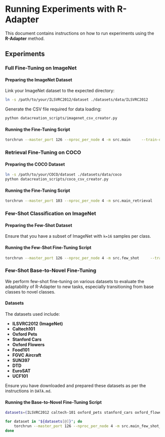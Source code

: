 
# Running Experiments with R-Adapter

This document contains instructions on how to run experiments using the **R-Adapter** method.

## Experiments

### Full Fine-Tuning on ImageNet

#### Preparing the ImageNet Dataset

Link your ImageNet dataset to the expected directory:

```bash
ln -s /path/to/your/ILSVRC2012/dataset ./datasets/data/ILSVRC2012
```

Generate the CSV file required for data loading:

```bash
python datacreation_scripts/imagenet_csv_creator.py
```

#### Running the Fine-Tuning Script

```bash
torchrun --master_port 126 --nproc_per_node 4 -m src.main     --train-dataset=ImageNet     --epochs=10     --lr=5e-4     --wd=0     --workers=8     --batch-size=512     --model=ViT-B/16     --eval-datasets=ImageNet,ImageNetV2,ImageNetR,ImageNetSketch,ObjectNet,ImageNetA     --template=openai_imagenet_template     --save=./checkpoints/     --data-location=./datasets/data/     --ft_data=./datasets/csv/imagenet_classID.csv     --adapter=128,128     --drop-path=0.2     --ema=0.999     --eval-scale=0.5     --grad-clip-norm=1     --ls=0.02     --mg=0.05     --eval_epoch=9     --csv-img-key=filepath     --csv-caption-key=title     --supervised-label-key=class     --exp_name=ImageNet/R-Adapter_full_finetune
```

### Retrieval Fine-Tuning on COCO

#### Preparing the COCO Dataset

```bash
ln -s /path/to/your/COCO/dataset ./datasets/data/coco
python datacreation_scripts/coco_csv_creator.py
```

#### Running the Fine-Tuning Script

```bash
torchrun --master_port 103 --nproc_per_node 4 -m src.main_retrieval     --train-dataset=coco     --epochs=10     --lr=5e-4     --wd=0     --workers=8     --batch-size=512     --model=ViT-B/16     --eval-datasets=coco,f30k     --template=openai_imagenet_template     --save=./checkpoints/     --data-location=./datasets/data/     --ft_data=./datasets/csv/coco_classID.csv     --adapter=256,256     --drop-path=0.2     --ema=0.999     --eval-scale=0.8     --ls=0     --mg=0.05     --eval_epoch=9     --csv-img-key=filepath     --csv-caption-key=title     --supervised-label-key=class     --exp_name=Retrieval/R-Adapter_retrieval_finetune
```

### Few-Shot Classification on ImageNet

#### Preparing the Few-Shot Dataset

Ensure that you have a subset of ImageNet with `k=16` samples per class.

#### Running the Few-Shot Fine-Tuning Script

```bash
torchrun --master_port 126 --nproc_per_node 4 -m src.few_shot     --train-dataset=ImageNetK     --epochs=50     --lr=5e-4     --wd=0     --workers=8     --batch-size=256     --model=ViT-B/16     --eval-datasets=ImageNet,ImageNetV2,ImageNetR,ImageNetSketch,ImageNetA     --template=openai_imagenet_template     --save=./checkpoints/     --data-location=./datasets/data/     --ft_data=./datasets/csv/imagenet_classID.csv     --adapter=4,4     --drop-path=0.2     --ema=0.999     --eval-scale=0.5     --grad-clip-norm=1     --ls=0.02     --mg=0.05     --csv-img-key=filepath     --csv-caption-key=title     --supervised-label-key=class     --warmup_length=0     --k=16     --exp_name=ImageNet/R-Adapter_few_shot_16shot
```

### Few-Shot Base-to-Novel Fine-Tuning

We perform few-shot fine-tuning on various datasets to evaluate the adaptability of R-Adapter to new tasks, especially transitioning from base classes to novel classes.

#### Datasets

The datasets used include:

- **ILSVRC2012 (ImageNet)**
- **Caltech101**
- **Oxford Pets**
- **Stanford Cars**
- **Oxford Flowers**
- **Food101**
- **FGVC Aircraft**
- **SUN397**
- **DTD**
- **EuroSAT**
- **UCF101**

Ensure you have downloaded and prepared these datasets as per the instructions in `DATA.md`.

#### Running the Base-to-Novel Fine-Tuning Script

```bash
datasets=(ILSVRC2012 caltech-101 oxford_pets stanford_cars oxford_flowers food-101 fgvc_aircraft sun397 dtd eurosat ucf101)

for dataset in "${datasets[@]}"; do
    torchrun --master_port 126 --nproc_per_node 4 -m src.main_few_shot_novel         --train-dataset=${dataset}         --epochs=101         --lr=5e-4         --wd=0         --workers=8         --batch-size=32         --model=ViT-B/16         --template=openai_imagenet_template         --save=./checkpoints/         --data-location=./datasets/data/         --adapter=4,4         --drop-path=0.2         --ema=0.9         --eval-scale=0.5         --grad-clip-norm=1         --ls=0         --mg=0.1         --csv-img-key=filepath         --csv-caption-key=title         --supervised-label-key=class         --warmup_length=500         --k=16         --save=False         --exp_name=${dataset}/R-Adapter_few_shot_16shot
done
```
